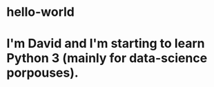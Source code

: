 # hello-world

# I'm David and I'm starting to learn Python 3 (mainly for data-science porpouses).

